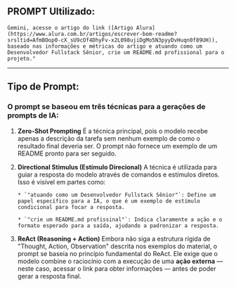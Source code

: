 ## PROMPT Ultilizado:

```
Gemini, acesse o artigo do link ([Artigo Alura](https://www.alura.com.br/artigos/escrever-bom-readme?srsltid=AfmBOop0-cX_sU9cOf4DhyFv-x2L098ujiDgMo5N3pyyDvHuqn0f89UH)), baseado nas informações e métricas do artigo e atuando como um Desenvolvedor Fullstack Sênior, crie um README.md profissional para o projeto."
```
---

## Tipo de Prompt:

### O prompt se baseou em três técnicas para a gerações de prompts de IA:
1.  **Zero-Shot Prompting**
        É a técnica principal, pois o modelo recebe apenas a descrição da tarefa sem nenhum exemplo de como o resultado final deveria ser. O prompt não fornece um exemplo de um README pronto para ser seguido.

2.  **Directional Stimulus (Estímulo Direcional)**
        A técnica é utilizada para guiar a resposta do modelo através de comandos e estímulos diretos. Isso é visível em partes como:
        
        * `"atuando como um Desenvolvedor Fullstack Sênior"`: Define um papel específico para a IA, o que é um exemplo de estímulo condicional para focar a resposta.
        
        * `"crie um README.md profissinal"`: Indica claramente a ação e o formato esperado para a saída, ajudando a padronizar a resposta.

3.  **ReAct (Reasoning + Action)**
        Embora não siga a estrutura rígida de "Thought, Action, Observation" descrita nos exemplos do material, o prompt se baseia no princípio fundamental do ReAct. Ele exige que o modelo combine o raciocínio com a execução de uma **ação externa** — neste caso, acessar o link para obter informações — antes de poder gerar a resposta final.